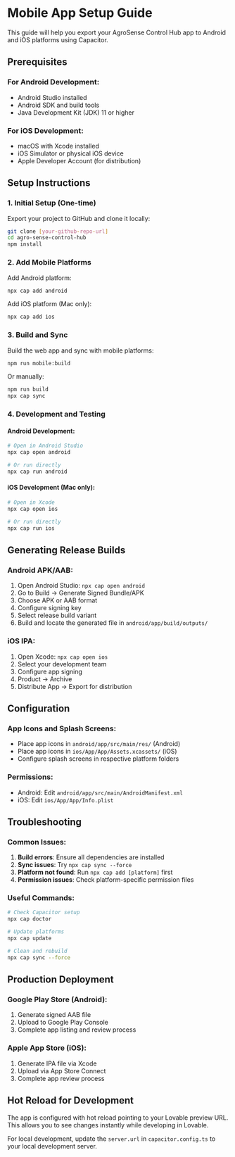 
# Mobile App Setup Guide

This guide will help you export your AgroSense Control Hub app to Android and iOS platforms using Capacitor.

## Prerequisites

### For Android Development:
- Android Studio installed
- Android SDK and build tools
- Java Development Kit (JDK) 11 or higher

### For iOS Development:
- macOS with Xcode installed
- iOS Simulator or physical iOS device
- Apple Developer Account (for distribution)

## Setup Instructions

### 1. Initial Setup (One-time)

Export your project to GitHub and clone it locally:
```bash
git clone [your-github-repo-url]
cd agro-sense-control-hub
npm install
```

### 2. Add Mobile Platforms

Add Android platform:
```bash
npx cap add android
```

Add iOS platform (Mac only):
```bash
npx cap add ios
```

### 3. Build and Sync

Build the web app and sync with mobile platforms:
```bash
npm run mobile:build
```

Or manually:
```bash
npm run build
npx cap sync
```

### 4. Development and Testing

#### Android Development:
```bash
# Open in Android Studio
npx cap open android

# Or run directly
npx cap run android
```

#### iOS Development (Mac only):
```bash
# Open in Xcode
npx cap open ios

# Or run directly
npx cap run ios
```

## Generating Release Builds

### Android APK/AAB:

1. Open Android Studio: `npx cap open android`
2. Go to Build → Generate Signed Bundle/APK
3. Choose APK or AAB format
4. Configure signing key
5. Select release build variant
6. Build and locate the generated file in `android/app/build/outputs/`

### iOS IPA:

1. Open Xcode: `npx cap open ios`
2. Select your development team
3. Configure app signing
4. Product → Archive
5. Distribute App → Export for distribution

## Configuration

### App Icons and Splash Screens:
- Place app icons in `android/app/src/main/res/` (Android)
- Place app icons in `ios/App/App/Assets.xcassets/` (iOS)
- Configure splash screens in respective platform folders

### Permissions:
- Android: Edit `android/app/src/main/AndroidManifest.xml`
- iOS: Edit `ios/App/App/Info.plist`

## Troubleshooting

### Common Issues:
1. **Build errors**: Ensure all dependencies are installed
2. **Sync issues**: Try `npx cap sync --force`
3. **Platform not found**: Run `npx cap add [platform]` first
4. **Permission issues**: Check platform-specific permission files

### Useful Commands:
```bash
# Check Capacitor setup
npx cap doctor

# Update platforms
npx cap update

# Clean and rebuild
npx cap sync --force
```

## Production Deployment

### Google Play Store (Android):
1. Generate signed AAB file
2. Upload to Google Play Console
3. Complete app listing and review process

### Apple App Store (iOS):
1. Generate IPA file via Xcode
2. Upload via App Store Connect
3. Complete app review process

## Hot Reload for Development

The app is configured with hot reload pointing to your Lovable preview URL. This allows you to see changes instantly while developing in Lovable.

For local development, update the `server.url` in `capacitor.config.ts` to your local development server.
